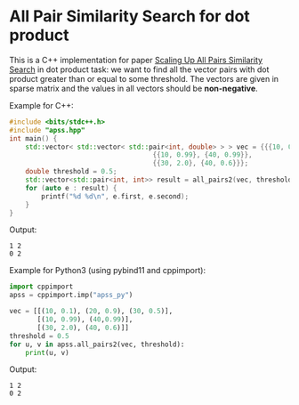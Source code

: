 # All Pair Similarity Search for dot product

This is a C++ implementation for paper [Scaling Up All Pairs Similarity Search](https://research.google.com/pubs/archive/32781.pdf) in dot product task: we want to find all the vector pairs with dot product greater than or equal to some threshold. The vectors are given in sparse matrix and the values in all vectors should be **non-negative**.

Example for C++:

```c++
#include <bits/stdc++.h>
#include "apss.hpp"
int main() {
	std::vector< std::vector< std::pair<int, double> > > vec = {{{10, 0.1}, {20, 0.9}, {30, 0.5}},
								    {{10, 0.99}, {40, 0.99}},
								    {{30, 2.0}, {40, 0.6}}};
	double threshold = 0.5;
	std::vector<std::pair<int, int>> result = all_pairs2(vec, threshold);
	for (auto e : result) {
		printf("%d %d\n", e.first, e.second);
	}
}
```

Output:

```
1 2
0 2
```

Example for Python3 (using pybind11 and cppimport):

```python
import cppimport
apss = cppimport.imp("apss_py")

vec = [[(10, 0.1), (20, 0.9), (30, 0.5)],
       [(10, 0.99), (40,0.99)],
       [(30, 2.0), (40, 0.6)]]
threshold = 0.5
for u, v in apss.all_pairs2(vec, threshold):
	print(u, v)
```

Output:

````
1 2
0 2
````

